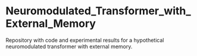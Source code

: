 # Neuromodulated_Transformer_with_External_Memory
Repository with code and experimental results for a hypothetical neuromodulated transformer with external memory.
